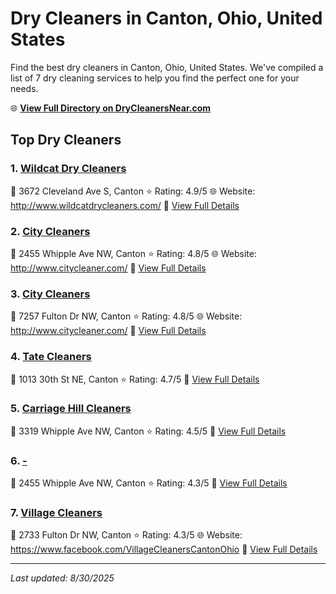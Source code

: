 # Dry Cleaners in Canton, Ohio, United States

Find the best dry cleaners in Canton, Ohio, United States. We've compiled a list of 7 dry cleaning services to help you find the perfect one for your needs.

🌐 **[View Full Directory on DryCleanersNear.com](https://drycleanersnear.com/city/US/Ohio/Canton)**

## Top Dry Cleaners

### 1. [Wildcat Dry Cleaners](https://drycleanersnear.com/dryCleaner/6875b6b89b5c02c2ea278171/wildcat-dry-cleaners)
📍 3672 Cleveland Ave S, Canton
⭐ Rating: 4.9/5
🌐 Website: http://www.wildcatdrycleaners.com/
🔗 [View Full Details](https://drycleanersnear.com/dryCleaner/6875b6b89b5c02c2ea278171/wildcat-dry-cleaners)

### 2. [City Cleaners](https://drycleanersnear.com/dryCleaner/6875b6349b5c02c2ea277c9c/city-cleaners)
📍 2455 Whipple Ave NW, Canton
⭐ Rating: 4.8/5
🌐 Website: http://www.citycleaner.com/
🔗 [View Full Details](https://drycleanersnear.com/dryCleaner/6875b6349b5c02c2ea277c9c/city-cleaners)

### 3. [City Cleaners](https://drycleanersnear.com/dryCleaner/6875b68d9b5c02c2ea278027/city-cleaners)
📍 7257 Fulton Dr NW, Canton
⭐ Rating: 4.8/5
🌐 Website: http://www.citycleaner.com/
🔗 [View Full Details](https://drycleanersnear.com/dryCleaner/6875b68d9b5c02c2ea278027/city-cleaners)

### 4. [Tate Cleaners](https://drycleanersnear.com/dryCleaner/6875b6bc9b5c02c2ea27818f/tate-cleaners)
📍 1013 30th St NE, Canton
⭐ Rating: 4.7/5
🔗 [View Full Details](https://drycleanersnear.com/dryCleaner/6875b6bc9b5c02c2ea27818f/tate-cleaners)

### 5. [Carriage Hill Cleaners](https://drycleanersnear.com/dryCleaner/6875b63d9b5c02c2ea277dbc/carriage-hill-cleaners)
📍 3319 Whipple Ave NW, Canton
⭐ Rating: 4.5/5
🔗 [View Full Details](https://drycleanersnear.com/dryCleaner/6875b63d9b5c02c2ea277dbc/carriage-hill-cleaners)

### 6. [-](https://drycleanersnear.com/dryCleaner/6875b6a29b5c02c2ea2780c5/)
📍 2455 Whipple Ave NW, Canton
⭐ Rating: 4.3/5
🔗 [View Full Details](https://drycleanersnear.com/dryCleaner/6875b6a29b5c02c2ea2780c5/)

### 7. [Village Cleaners](https://drycleanersnear.com/dryCleaner/6875b6cc9b5c02c2ea278282/village-cleaners)
📍 2733 Fulton Dr NW, Canton
⭐ Rating: 4.3/5
🌐 Website: https://www.facebook.com/VillageCleanersCantonOhio
🔗 [View Full Details](https://drycleanersnear.com/dryCleaner/6875b6cc9b5c02c2ea278282/village-cleaners)


---

*Last updated: 8/30/2025*
